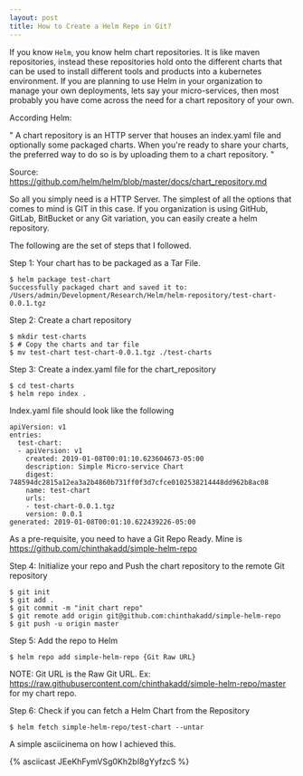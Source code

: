 ```yaml
---
layout: post
title: How to Create a Helm Repo in Git?
---
```

If you know `Helm`, you know helm chart repositories. It is like maven repositories, instead these repositories hold onto the
different charts that can be used to install different tools and products into a kubernetes environment. If you are planning to use Helm in your organization to manage your own deployments, lets say your micro-services, then most probably you have come across the need for a chart repository of your own.

According Helm:

"
A chart repository is an HTTP server that houses an index.yaml file and optionally some packaged charts. When you're ready to share your charts, the preferred way to do so is by uploading them to a chart repository.
"

Source: https://github.com/helm/helm/blob/master/docs/chart_repository.md

So all you simply need is a HTTP Server. The simplest of all the options that comes to mind is GIT in this case.
If you organization is using GitHub, GitLab, BitBucket or any Git variation, you can easily create a helm repository.

The following are the set of steps that I followed.

Step 1: Your chart has to be packaged as a Tar File.

```
$ helm package test-chart
Successfully packaged chart and saved it to: /Users/admin/Development/Research/Helm/helm-repository/test-chart-0.0.1.tgz
```

Step 2: Create a chart repository

```
$ mkdir test-charts
$ # Copy the charts and tar file
$ mv test-chart test-chart-0.0.1.tgz ./test-charts
```

Step 3: Create a index.yaml file for the chart_repository
```
$ cd test-charts
$ helm repo index .
```

Index.yaml file should look like the following


```
apiVersion: v1
entries:
  test-chart:
  - apiVersion: v1
    created: 2019-01-08T00:01:10.623604673-05:00
    description: Simple Micro-service Chart
    digest: 748594dc2815a12ea3a2b4860b731ff0f3d7cfce0102538214448dd962b8ac08
    name: test-chart
    urls:
    - test-chart-0.0.1.tgz
    version: 0.0.1
generated: 2019-01-08T00:01:10.622439226-05:00
```

As a pre-requisite, you need to have a Git Repo Ready.
Mine is https://github.com/chinthakadd/simple-helm-repo

Step 4: Initialize your repo and Push the chart repository to the remote Git repository

```
$ git init
$ git add .
$ git commit -m "init chart repo"
$ git remote add origin git@github.com:chinthakadd/simple-helm-repo
$ git push -u origin master
```

Step 5: Add the repo to Helm

```
$ helm repo add simple-helm-repo {Git Raw URL}
```

NOTE: Git URL is the Raw Git URL.
Ex: https://raw.githubusercontent.com/chinthakadd/simple-helm-repo/master for my chart repo.

Step 6: Check if you can fetch a Helm Chart from the Repository

```
$ helm fetch simple-helm-repo/test-chart --untar
```

A simple asciicinema on how I achieved this.

{% asciicast JEeKhFymVSg0Kh2bI8gYyfzcS %}

<!-- [![asciicast](https://asciinema.org/a/JEeKhFymVSg0Kh2bI8gYyfzcS.svg)](https://asciinema.org/a/JEeKhFymVSg0Kh2bI8gYyfzcS) -->
